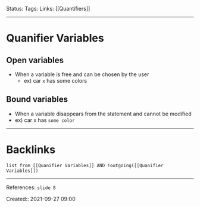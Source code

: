Status: 
Tags: 
Links: [[Quantifiers]]
___
# Quanifier Variables
## Open variables
- When a variable is free and can be chosen by the user
	- ex) car `x` has some colors

## Bound variables
- When a variable disappears from the statement and cannot be modified
- ex) car x has `some color`
___
# Backlinks
```dataview
list from [[Quanifier Variables]] AND !outgoing([[Quanifier Variables]])
```
___
References: `slide 8`

Created:: 2021-09-27 09:00
